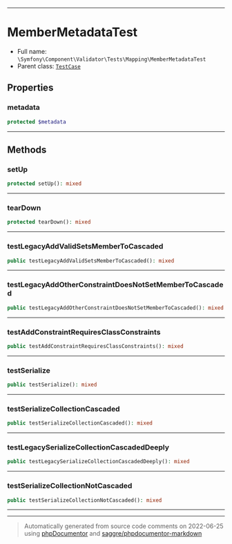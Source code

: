 ***

# MemberMetadataTest





* Full name: `\Symfony\Component\Validator\Tests\Mapping\MemberMetadataTest`
* Parent class: [`TestCase`](../../../../../PHPUnit/Framework/TestCase.md)



## Properties


### metadata



```php
protected $metadata
```






***

## Methods


### setUp



```php
protected setUp(): mixed
```











***

### tearDown



```php
protected tearDown(): mixed
```











***

### testLegacyAddValidSetsMemberToCascaded



```php
public testLegacyAddValidSetsMemberToCascaded(): mixed
```











***

### testLegacyAddOtherConstraintDoesNotSetMemberToCascaded



```php
public testLegacyAddOtherConstraintDoesNotSetMemberToCascaded(): mixed
```











***

### testAddConstraintRequiresClassConstraints



```php
public testAddConstraintRequiresClassConstraints(): mixed
```











***

### testSerialize



```php
public testSerialize(): mixed
```











***

### testSerializeCollectionCascaded



```php
public testSerializeCollectionCascaded(): mixed
```











***

### testLegacySerializeCollectionCascadedDeeply



```php
public testLegacySerializeCollectionCascadedDeeply(): mixed
```











***

### testSerializeCollectionNotCascaded



```php
public testSerializeCollectionNotCascaded(): mixed
```











***


***
> Automatically generated from source code comments on 2022-06-25 using [phpDocumentor](http://www.phpdoc.org/) and [saggre/phpdocumentor-markdown](https://github.com/Saggre/phpDocumentor-markdown)
